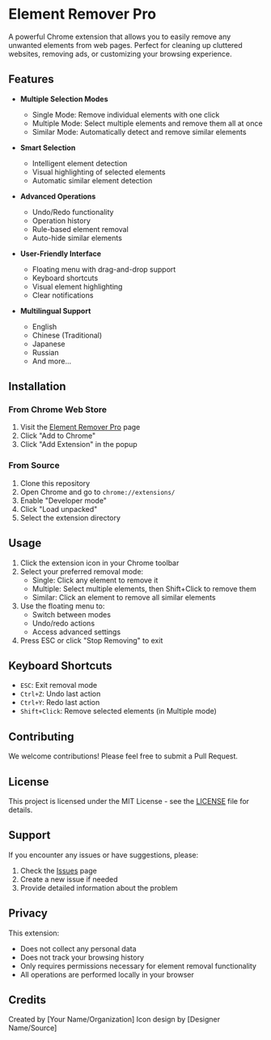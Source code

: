 # Element Remover Pro

A powerful Chrome extension that allows you to easily remove any unwanted elements from web pages. Perfect for cleaning up cluttered websites, removing ads, or customizing your browsing experience.

## Features

- **Multiple Selection Modes**
  - Single Mode: Remove individual elements with one click
  - Multiple Mode: Select multiple elements and remove them all at once
  - Similar Mode: Automatically detect and remove similar elements

- **Smart Selection**
  - Intelligent element detection
  - Visual highlighting of selected elements
  - Automatic similar element detection

- **Advanced Operations**
  - Undo/Redo functionality
  - Operation history
  - Rule-based element removal
  - Auto-hide similar elements

- **User-Friendly Interface**
  - Floating menu with drag-and-drop support
  - Keyboard shortcuts
  - Visual element highlighting
  - Clear notifications

- **Multilingual Support**
  - English
  - Chinese (Traditional)
  - Japanese
  - Russian
  - And more...

## Installation

### From Chrome Web Store
1. Visit the [Element Remover Pro](chrome_web_store_link) page
2. Click "Add to Chrome"
3. Click "Add Extension" in the popup

### From Source
1. Clone this repository
2. Open Chrome and go to `chrome://extensions/`
3. Enable "Developer mode"
4. Click "Load unpacked"
5. Select the extension directory

## Usage

1. Click the extension icon in your Chrome toolbar
2. Select your preferred removal mode:
   - Single: Click any element to remove it
   - Multiple: Select multiple elements, then Shift+Click to remove them
   - Similar: Click an element to remove all similar elements
3. Use the floating menu to:
   - Switch between modes
   - Undo/redo actions
   - Access advanced settings
4. Press ESC or click "Stop Removing" to exit

## Keyboard Shortcuts
- `ESC`: Exit removal mode
- `Ctrl+Z`: Undo last action
- `Ctrl+Y`: Redo last action
- `Shift+Click`: Remove selected elements (in Multiple mode)

## Contributing

We welcome contributions! Please feel free to submit a Pull Request.

## License

This project is licensed under the MIT License - see the [LICENSE](LICENSE) file for details.

## Support

If you encounter any issues or have suggestions, please:
1. Check the [Issues](issues_link) page
2. Create a new issue if needed
3. Provide detailed information about the problem

## Privacy

This extension:
- Does not collect any personal data
- Does not track your browsing history
- Only requires permissions necessary for element removal functionality
- All operations are performed locally in your browser

## Credits

Created by [Your Name/Organization]
Icon design by [Designer Name/Source] 